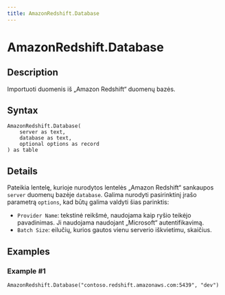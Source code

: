 ```yaml
---
title: AmazonRedshift.Database
---
```


# AmazonRedshift.Database


## Description

Importuoti duomenis iš „Amazon Redshift“ duomenų bazės.


## Syntax

```powerquery
AmazonRedshift.Database(
    server as text,
    database as text,
    optional options as record
) as table
```


## Details

Pateikia lentelę, kurioje nurodytos lentelės „Amazon Redshift“ sankaupos <code>server</code> duomenų bazėje <code>database</code>.  Galima nurodyti pasirinktinį įrašo parametrą <code>options</code>, kad būtų galima valdyti šias parinktis:<ul><li><code>Provider Name</code>: tekstinė reikšmė, naudojama kaip ryšio teikėjo pavadinimas. Ji naudojama naudojant „Microsoft“ autentifikavimą.</li><li><code>Batch Size</code>: eilučių, kurios gautos vienu serverio iškvietimu, skaičius.</li></ul>  


## Examples

### Example #1 

```powerquery
AmazonRedshift.Database("contoso.redshift.amazonaws.com:5439", "dev")
```



